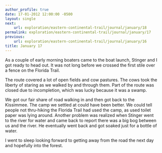 ```yaml
---
author_profile: true
date: 17-01-2012 12:00:00 -0500
layout: single
next:
    url: exploration/eastern-continental-trail/journal/january/18
permalink: exploration/eastern-continental-trail/journal/january/17
previous:
    url: exploration/eastern-continental-trail/journal/january/16
title: January 17
---
```

As a couple of early morning boaters came to the boat launch, Stinger and I got ready to head out. It was not long before we crossed the first stile over a fence on the Florida Trail.

The route covered a lot of open fields and cow pastures. The cows took the liberty of staring as we walked by and through them. Part of the route was closed due to incompletion, which was lucky because it was a swamp.

We got our fair share of road walking in and then got back to the Kissimmee. The camp we settled at could have been better. We could tell people not thru-hiking the Florida Trail had used the camp, as used toilet paper was lying around. Another problem was realized when Stinger went to the river for water and came back to report there was a big bog between us and the river. He eventually went back and got soaked just for a bottle of water.

I went to sleep looking forward to getting away from the road the next day and hopefully into the forest.